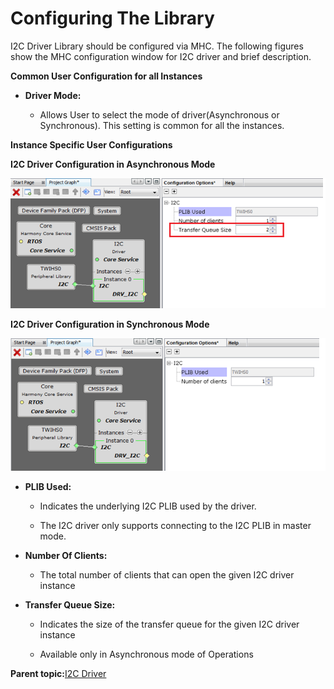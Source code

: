 # Configuring The Library

I2C Driver Library should be configured via MHC. The following figures show the MHC configuration window for I2C driver and brief description.

**Common User Configuration for all Instances**

-   **Driver Mode:**

    -   Allows User to select the mode of driver\(Asynchronous or Synchronous\). This setting is common for all the instances.


**Instance Specific User Configurations**

**I2C Driver Configuration in Asynchronous Mode**

![drv_i2c_mhc_config_async](GUID-3F03239F-0088-441D-9BB1-2DD724B4FE2A-low.png)

**I2C Driver Configuration in Synchronous Mode**

![drv_i2c_mhc_config_sync](GUID-8574F720-BAE5-4312-A626-1D499F65A5D2-low.png)

-   **PLIB Used:**

    -   Indicates the underlying I2C PLIB used by the driver.

    -   The I2C driver only supports connecting to the I2C PLIB in master mode.

-   **Number Of Clients:**

    -   The total number of clients that can open the given I2C driver instance

-   **Transfer Queue Size:**

    -   Indicates the size of the transfer queue for the given I2C driver instance

    -   Available only in Asynchronous mode of Operations


**Parent topic:**[I2C Driver](GUID-4321CAFA-57B5-4633-9D43-0AE24B87C101.md)

